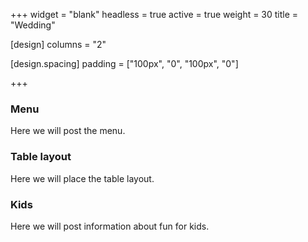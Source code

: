 +++
widget = "blank"
headless = true
active = true
weight = 30
title = "Wedding"

[design]
  columns = "2"

[design.spacing]
  padding = ["100px", "0", "100px", "0"]

+++
### Menu

Here we will post the menu.

### Table layout

Here we will place the table layout.

### Kids

Here we will post information about fun for kids.
